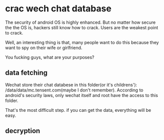 # crac wech chat database
The security of android OS is highly enhanced. 
But no matter how secure the the OS is, hackers still know how to crack.
Users are the weakest point to crack. 

Well, an interesting thing is that, many people want to do this because they want to spy on 
their wife or girlfriend. 

You fucking guys, what are your purposes?

## data fetching
Wechat store their chat databese in this folder(or it's childrens'): /data/data/mc.tensent.com(maybe I don't remember).
According to android's security laws, only wechat itself and root have the access to this folder. 

That's the most difficult step. if you can get the data, everything will be easy.

## decryption

